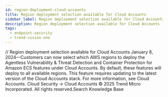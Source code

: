 ```yaml
---
id: region-deployment-cloud-accounts
title: Region deployment selection available for Cloud Accounts
sidebar_label: Region deployment selection available for Cloud Accounts
description: Region deployment selection available for Cloud Accounts
tags:
  - endpoint-security
  - trend-vision-one
---
```


/*<![CDATA[*/ $('#title').html($('meta[name=map-description]').attr('content')); /*]]>*/ Region deployment selection available for Cloud Accounts January 8, 2024—Customers can now select which AWS regions to deploy the Agentless Vulnerability & Threat Detection and Container Protection for Amazon ECS features under Cloud Accounts. By default, these features will deploy to all available regions. This feature requires updating to the latest version of the Cloud Accounts stack. For more information, see Cloud Accounts. Cloud Security → Cloud Accounts © 2025 Trend Micro Incorporated. All rights reserved.Search Knowledge Base